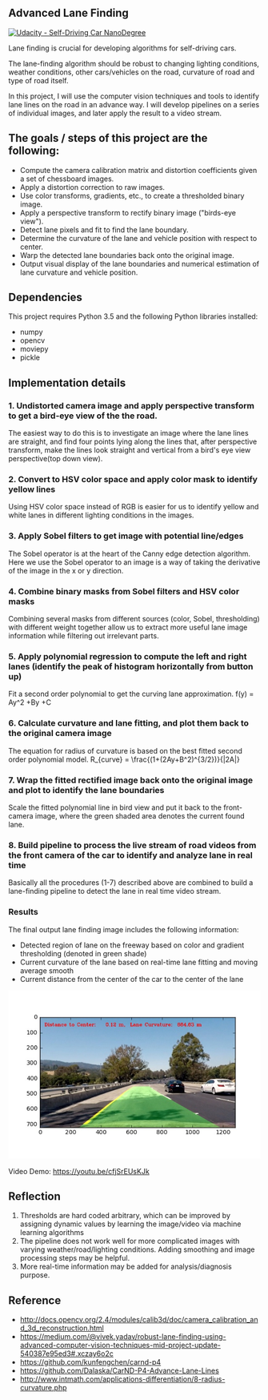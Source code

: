 ## Advanced Lane Finding
[![Udacity - Self-Driving Car NanoDegree](https://s3.amazonaws.com/udacity-sdc/github/shield-carnd.svg)](http://www.udacity.com/drive)

Lane finding is crucial for developing algorithms for self-driving cars.

The lane-finding algorithm should be robust to changing lighting conditions, weather conditions, other cars/vehicles on the road, curvature of road and type of road itself.

In this project, I will use the computer vision techniques and tools to identify lane lines on the road in an advance way. I will develop pipelines on a series of individual images, and later apply the result to a video stream.


The goals / steps of this project are the following:
---
* Compute the camera calibration matrix and distortion coefficients given a set of chessboard images.
* Apply a distortion correction to raw images.
* Use color transforms, gradients, etc., to create a thresholded binary image.
* Apply a perspective transform to rectify binary image ("birds-eye view").
* Detect lane pixels and fit to find the lane boundary.
* Determine the curvature of the lane and vehicle position with respect to center.
* Warp the detected lane boundaries back onto the original image.
* Output visual display of the lane boundaries and numerical estimation of lane curvature and vehicle position.

## Dependencies
This project requires Python 3.5 and the following Python libraries installed:
* numpy
* opencv
* moviepy
* pickle


Implementation details
---
### 1. Undistorted camera image and apply perspective transform to get a bird-eye view of the the road.

The easiest way to do this is to investigate an image where the lane lines are straight, and find four points lying along the lines that, after perspective transform, make the lines look straight and vertical from a bird's eye view perspective(top down view).

### 2. Convert to HSV color space and apply color mask to identify yellow lines

Using HSV color space instead of RGB is easier for us to identify yellow and white lanes in different lighting conditions in the images.

### 3. Apply Sobel filters to get image with potential line/edges

The Sobel operator is at the heart of the Canny edge detection algorithm.  Here we use the Sobel operator to an image is a way of taking the derivative of the image in the x or y direction.

### 4. Combine binary masks from Sobel filters and HSV color masks

Combining several masks from different sources (color, Sobel, thresholding) with different weight together allow us to extract more useful lane image information while filtering out irrelevant parts.


### 5. Apply polynomial regression to compute the left and right lanes (identify the peak of histogram horizontally from button up)
Fit a second order polynomial to get the curving lane approximation.
f(y) = Ay^2 +By +C  

### 6. Calculate curvature and lane fitting, and plot them back to the original camera image
The equation for radius of curvature is based on the best fitted second order polynomial model.
R_{curve} = \frac{(1+(2Ay+B^2)^{3/2})}{|2A|}  

### 7. Wrap the fitted rectified image back onto the original image and plot to identify the lane boundaries
Scale the fitted polynomial line in bird view and put it back to the front-camera image, where the green shaded area denotes the current found lane.

### 8. Build pipeline to process the live stream of road videos from the front camera of the car to identify and analyze lane in real time
Basically  all the procedures (1-7) described above are combined to build a lane-finding pipeline to detect the lane in real time video stream.


### Results
The final output lane finding image includes the following information:
- Detected region of lane on the freeway based on color and gradient thresholding (denoted in green shade)
- Current curvature of the lane based on real-time lane fitting and moving average smooth
- Current distance from the center of the car to the center of the lane

![img](output_images/pipeline_out.jpg)    

Video Demo: https://youtu.be/cfjSrEUsKJk  

## Reflection
1. Thresholds are hard coded arbitrary, which can be improved by assigning dynamic values by learning the image/video via machine learning algorithms
2. The pipeline does not work well for more complicated images with varying weather/road/lighting conditions.  Adding smoothing and image processing steps may be helpful.
3. More real-time information may be added for analysis/diagnosis purpose.



Reference
---
- http://docs.opencv.org/2.4/modules/calib3d/doc/camera_calibration_and_3d_reconstruction.html
- https://medium.com/@vivek.yadav/robust-lane-finding-using-advanced-computer-vision-techniques-mid-project-update-540387e95ed3#.xczay6o2c
- https://github.com/kunfengchen/carnd-p4
- https://github.com/Dalaska/CarND-P4-Advance-Lane-Lines
- http://www.intmath.com/applications-differentiation/8-radius-curvature.php
